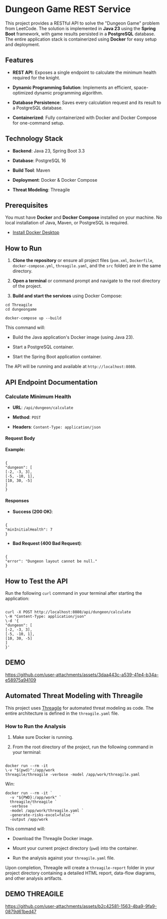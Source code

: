 # Dungeon Game REST Service

This project provides a RESTful API to solve the "Dungeon Game" problem from LeetCode. The solution is implemented in **Java 23** using the **Spring Boot** framework, with game results persisted in a **PostgreSQL** database. The entire application stack is containerized using **Docker** for easy setup and deployment.

## Features

- **REST API**: Exposes a single endpoint to calculate the minimum health required for the knight.

- **Dynamic Programming Solution**: Implements an efficient, space-optimized dynamic programming algorithm.

- **Database Persistence**: Saves every calculation request and its result to a PostgreSQL database.

- **Containerized**: Fully containerized with Docker and Docker Compose for one-command setup.

## Technology Stack

- **Backend**: Java 23, Spring Boot 3.3

- **Database**: PostgreSQL 16

- **Build Tool**: Maven

- **Deployment**: Docker & Docker Compose

- **Threat Modeling**: Threagile

## Prerequisites

You must have **Docker** and **Docker Compose** installed on your machine. No local installation of Java, Maven, or PostgreSQL is required.

- [Install Docker Desktop](https://www.docker.com/products/docker-desktop/)

## How to Run

1. **Clone the repository** or ensure all project files (`pom.xml`, `Dockerfile`, `docker-compose.yml`, `threagile.yaml`, and the `src` folder) are in the same directory.

2. **Open a terminal** or command prompt and navigate to the root directory of the project.

3. **Build and start the services** using Docker Compose:

```
cd Threagile
cd dungeongame

docker-compose up --build
```

This command will:

- Build the Java application's Docker image (using Java 23).

- Start a PostgreSQL container.

- Start the Spring Boot application container.

The API will be running and available at `http://localhost:8080`.

## API Endpoint Documentation

### Calculate Minimum Health

- **URL**: `/api/dungeon/calculate`

- **Method**: `POST`

- **Headers**: `Content-Type: application/json`

#### Request Body

**Example:**

```

{
"dungeon": [
[-2, -3, 3],
[-5, -10, 1],
[10, 30, -5]
]
}

```

#### Responses

- **Success (200 OK)**:

```

{
"minInitialHealth": 7
}

```

- **Bad Request (400 Bad Request)**:

```

{
"error": "Dungeon layout cannot be null."
}

```

## How to Test the API

Run the following `curl` command in your terminal after starting the application:

```

curl -X POST http://localhost:8080/api/dungeon/calculate
\-H "Content-Type: application/json"
\-d '{
"dungeon": [
[-2, -3, 3],
[-5, -10, 1],
[10, 30, -5]
]
}'

```

## DEMO

https://github.com/user-attachments/assets/3daa443c-a539-41e4-b34a-e58975a94109

## Automated Threat Modeling with Threagile

This project uses [Threagile](https://threagile.io/) for automated threat modeling as code. The entire architecture is defined in the `threagile.yaml` file.

### How to Run the Analysis

1. Make sure Docker is running.

2. From the root directory of the project, run the following command in your terminal:

```

docker run --rm -it
\-v "$(pwd)":/app/work
threagile/threagile -verbose -model /app/work/threagile.yaml

```

Win:

```
docker run --rm -it `
  -v "${PWD}:/app/work" `
  threagile/threagile `
  -verbose `
  -model /app/work/threagile.yaml `
  -generate-risks-excel=false `
  -output /app/work

```

This command will:

- Download the Threagile Docker image.

- Mount your current project directory (`pwd`) into the container.

- Run the analysis against your `threagile.yaml` file.

Upon completion, Threagile will create a `threagile-report` folder in your project directory containing a detailed HTML report, data-flow diagrams, and other analysis artifacts.

## DEMO THREAGILE

https://github.com/user-attachments/assets/b2c42581-1563-4ba9-9fa9-0879d61bed47
